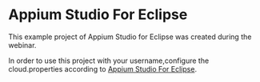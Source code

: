 # Appium Studio For Eclipse
This example project of Appium Studio for Eclipse  was created during the webinar.


In order to use this project with your username,configure the cloud.properties according to [Appium Studio For Eclipse](
https://docs.digital.ai/bundle/TC/page/appium_studio_for_eclipse.html).
